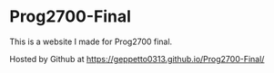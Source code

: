 # Prog2700-Final
This is a website I made for Prog2700 final.  
 
Hosted by Github at 
https://geppetto0313.github.io/Prog2700-Final/
